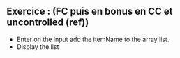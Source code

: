 ## Exercice : (FC puis en bonus en CC et uncontrolled (ref))
- Enter on the input add the itemName to the array list.
- Display the list

